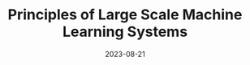 ---
title: Principles of Large Scale Machine Learning Systems 
summary: Graduate Teaching Assistant


# Talk start and end times.
#   End time can optionally be hidden by prefixing the line with `#`.
date: '2023-08-21'
date_end: '2023-12-15'
all_day: false

authors: []
tags: ['Machine Learning Systems', 'Machine Learning']


---